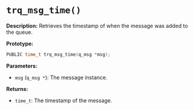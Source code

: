 # `trq_msg_time()`

**Description:**
Retrieves the timestamp of when the message was added to the queue.

**Prototype:**
```c
PUBLIC time_t trq_msg_time(q_msg *msg);
```

**Parameters:**
- `msg` (`q_msg *`): The message instance.

**Returns:**
- `time_t`: The timestamp of the message.
